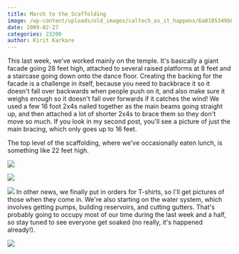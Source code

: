 ```yaml
---
title: March to the Scaffolding
image: /wp-content/uploads/old_images/caltech_as_it_happens/6a0105349b8251970b0111689b883c970c.jpg
date: 2009-02-27
categories: 23200
author: Kirit Karkare
---
```


This last week, we've worked mainly on the temple. It's basically a giant facade going 28 feet high, attached to several raised platforms at 8 feet and a staircase going down onto the dance floor. Creating the backing for the facade is a challenge in itself, because you need to backbrace it so it doesn't fall over backwards when people push on it, and also make sure it weighs enough so it doesn't fall over forwards if it catches the wind! We used a few 16 foot 2x4s nailed together as the main beams going straight up, and then attached a lot of shorter 2x4s to brace them so they don't move so much. If you look in my second post, you'll see a picture of just the main bracing, which only goes up to 16 feet.

The top level of the scaffolding, where we've occasionally eaten lunch, is something like 22 feet high.


![](/old_images/caltech_as_it_happens/6a0105349b8251970b0112791041c228a4.jpg)

![](/old_images/caltech_as_it_happens/6a0105349b8251970b0112791041e528a4.jpg) 

![](/old_images/caltech_as_it_happens/6a0105349b8251970b01127910448d28a4.jpg) 
In other news, we finally put in orders for T-shirts, so I'll get pictures of those when they come in. We're also starting on the water system, which involves getting pumps, building reservoirs, and cutting gutters. That's probably going to occupy most of our time during the last week and a half, so stay tuned to see everyone get soaked (no really, it's happened already!).


![](/old_images/caltech_as_it_happens/6a0105349b8251970b0111689b8e40970c.jpg) 

